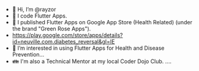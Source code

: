 - 👋 Hi, I’m @rayzor
- 👀 I code Flutter Apps.
- 🎈 I published Flutter Apps on Google App Store (Health Related) (under the brand "Green Rose Apps").
- https://play.google.com/store/apps/details?id=neuville.com.diabetes_reversal&gl=IE
- 💞️ I’m interested in using Flutter Apps for Health and Disease Prevention...
- 👪 I'm also a Technical Mentor at my local Coder Dojo Club.
 .... 
 
<!---
rayzor/rayzor is a ✨ special ✨ repository because its `README.md` (this file) appears on your GitHub profile.
You can click the Preview link to take a look at your changes.
--->
